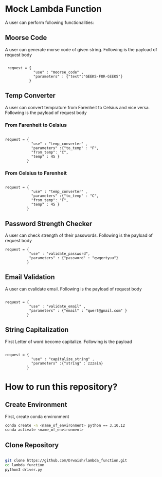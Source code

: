 # Mock Lambda Function 
 A user can perform following functionalities:

 ## Moorse Code
 A user can generate morse code of given string. Following is the  payload of request body
 ```

  request = {
              "use" : "moorse_code" ,
              "parameters" : {"text":"GEEKS-FOR-GEEKS"} 
            }

 ```
 ## Temp Converter
 A user can convert temprature from Farenheit to Celsius and vice versa. Following is the  payload of request body

### From Farenheit to Celsius
```

request = {
            "use" : "temp_converter" ,
            "parameters" :{"to_temp" : "F",
            "from_temp": "C",
            "temp" : 45 } 
          }

```
### From Celsius to Farenheit
```

request = { 
            "use" : "temp_converter" ,
            "parameters" :{"to_temp" : "C",
            "from_temp": "F",
            "temp" : 45 } 
          }

```
## Password Strength Checker
 A user can check strength of their passwords. Following is the  payload of request body

```
request = {
           "use" : "validate_password",
           "parameters" : {"password" : "qwqertyuu"}
          }

```

## Email Validation
 A user can cvalidate email. Following is the  payload of request body
 ```

 request = {
            "use" : "validate_email" ,
            "parameters" : {"email" : "qwert@gmail.com" }
           }

 ```

## String Capitalization

First Letter of word become capitalize. Following is the payload

```

request = {
            "use" : "capitalize_string" ,
            "parameters" :{"string" : zzzain} 
          }

```

# How to run this repository?
## Create Environment
First, create conda environment
```bash
conda create -n <name_of_environment> python == 3.10.12
conda activate <name_of_environment>
```
## Clone Repository 
```bash

git clone https://github.com/Drwaish/lambda_function.git
cd lambda_function
python3 driver.py

```